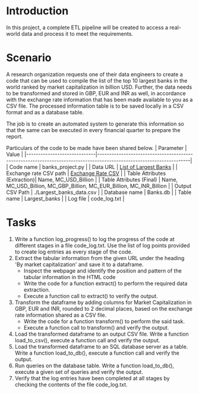 # Introduction
In this project, a complete ETL pipeline will be created to access a real-world data and process it to meet the requirements.

# Scenario
A research organization requests one of their data engineers to create a code that can be used to compile the list of the top 10 largest banks in the world ranked by market capitalization in billion USD. Further, the data needs to be transformed and stored in GBP, EUR and INR as well, in accordance with the exchange rate information that has been made available to you as a CSV file. The processed information table is to be saved locally in a CSV format and as a database table.

The job is to create an automated system to generate this information so that the same can be executed in every financial quarter to prepare the report.

Particulars of the code to be made have been shared below.
| Parameter                   | Value                                                                                                               |
|-----------------------------|---------------------------------------------------------------------------------------------------------------------|
| Code name                   | banks_project.py                                                                                                    |
| Data URL                    | [List of Largest Banks](https://web.archive.org/web/20230908091635/https://en.wikipedia.org/wiki/List_of_largest_banks) |
| Exchange rate CSV path      | [Exchange Rate CSV](https://cf-courses-data.s3.us.cloud-object-storage.appdomain.cloud/IBMSkillsNetwork-PY0221EN-Coursera/labs/v2/exchange_rate.csv) |
| Table Attributes (Extraction)| Name, MC_USD_Billion                                                                                                |
| Table Attributes (Final)    | Name, MC_USD_Billion, MC_GBP_Billion, MC_EUR_Billion, MC_INR_Billion                                                |
| Output CSV Path             | ./Largest_banks_data.csv                                                                                            |
| Database name               | Banks.db                                                                                                            |
| Table name                  | Largest_banks                                                                                                       |
| Log file                    | code_log.txt                                                                                                        |

# Tasks
1. Write a function log_progress() to log the progress of the code at different stages in a file code_log.txt. Use the list of log points provided to create log entries as every stage of the code.
2. Extract the tabular information from the given URL under the heading 'By market capitalization' and save it to a dataframe.
   - Inspect the webpage and identify the position and pattern of the tabular information in the HTML code
   - Write the code for a function extract() to perform the required data extraction.
   - Execute a function call to extract() to verify the output.
3. Transform the dataframe by adding columns for Market Capitalization in GBP, EUR and INR, rounded to 2 decimal places, based on the exchange rate information shared as a CSV file.
   - Write the code for a function transform() to perform the said task.
   - Execute a function call to transform() and verify the output.
4. Load the transformed dataframe to an output CSV file. Write a function load_to_csv(), execute a function call and verify the output.
5. Load the transformed dataframe to an SQL database server as a table. Write a function load_to_db(), execute a function call and verify the output.
6. Run queries on the database table. Write a function load_to_db(), execute a given set of queries and verify the output.
7. Verify that the log entries have been completed at all stages by checking the contents of the file code_log.txt.
